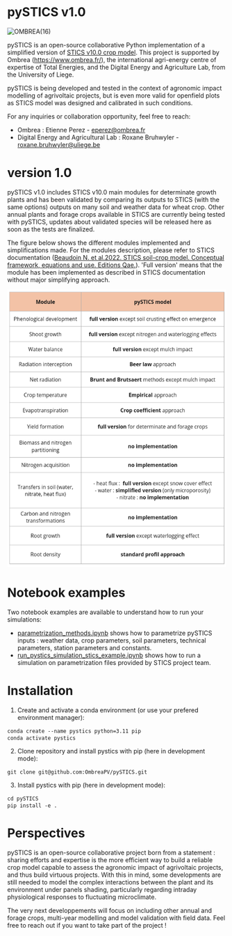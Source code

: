 # pySTICS v1.0
<img width="740" alt="OMBREA(16)" src="https://github.com/OmbreaPV/pySTICS/assets/105670904/d68a7c73-4bb7-4a15-8385-dd82508ce496">


pySTICS is an open-source collaborative Python implementation of a simplified version of [STICS v10.0 crop model](https://stics.inrae.fr/). This project is supported by Ombrea (https://www.ombrea.fr/), the international agri-energy centre of expertise of Total Energies, and the Digital Energy and Agriculture Lab, from the University of Liege.


pySTICS is being developed and tested in the context of agronomic impact modelling of agrivoltaic projects, but is even more valid for openfield plots as STICS model was designed and calibrated in such conditions.

For any inquiries or collaboration opportunity, feel free to reach:
- Ombrea : Etienne Perez - eperez@ombrea.fr
- Digital Energy and Agricultural Lab : Roxane Bruhwyler - roxane.bruhwyler@uliege.be


# version 1.0
pySTICS v1.0 includes STICS v10.0 main modules for determinate growth plants and has been validated by comparing its outputs to STICS (with the same options) outputs on many soil and weather data for wheat crop. Other annual plants and forage crops available in STICS are currently being tested with pySTICS, updates about validated species will be released here as soon as the tests are finalized.

The figure below shows the different modules implemented and simplifications made. For the modules description, please refer to STICS documentation ([Beaudoin N. et al.2022. STICS soil-crop model. Conceptual framework, equations and use. Editions Qae.](docs/source/_static/STICS%20soil-crop%20mode,%20Conceptual%20framework,%20equations%20and%20uses.html)). 'Full version' means that the module has been implemented as described in STICS documentation without major simplifying approach. 

![](https://github.com/OmbreaPV/pySTICS/blob/2b419b0c92a3789dcfa86b6fd7cb018d5160caf2/docs/source/_static/table_modules.png)


# Notebook examples
Two notebook examples are available to understand how to run your simulations:
- [parametrization_methods.ipynb](notebooks/parametrization_methods.ipynb) shows how to parametrize pySTICS inputs : weather data, crop parameters, soil parameters, technical parameters, station parameters and constants.
- [run_pystics_simulation_stics_example.ipynb](notebooks/run_pystics_simulation_stics_example.ipynb) shows how to run a simulation on parametrization files provided by STICS project team.


# Installation
1. Create and activate a conda environment (or use your prefered environment manager):
```
conda create --name pystics python=3.11 pip
conda activate pystics
```
2. Clone repository and install pystics with pip (here in development mode):
```
git clone git@github.com:OmbreaPV/pySTICS.git
```
3. Install pystics with pip (here in development mode):
```
cd pySTICS
pip install -e .
```
# Perspectives
pySTICS is an open-source collaborative project born from a statement : sharing efforts and expertise is the more efficient way to build a reliable crop model capable to assess the agronomic impact of agrivoltaic projects, and thus build virtuous projects. With this in mind, some developments are still needed to model the complex interactions between the plant and its environment under panels shading, particularly regarding intraday physiological responses to fluctuating microclimate.

The very next developpements will focus on including other annual and forage crops, multi-year modelling and model validation with field data. Feel free to reach out if you want to take part of the project !
